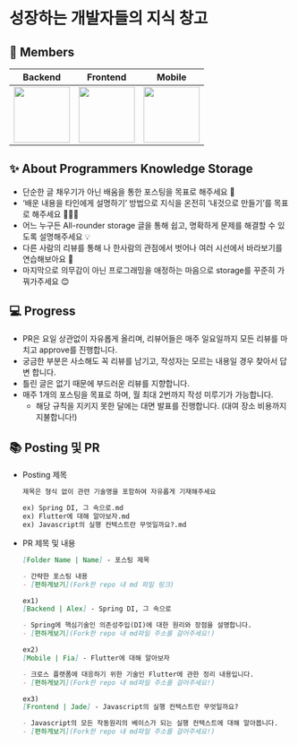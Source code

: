 # 성장하는 개발자들의 지식 창고


## 👥 Members
| Backend | Frontend | Mobile                                                                                                       |
| --- | --- |--------------------------------------------------------------------------------------------------------------|
[<img src="https://avatars.githubusercontent.com/u/59248326?v=4" width="100">](https://github.com/giibeom)| [<img src="https://avatars.githubusercontent.com/u/61952198?v=4" width="100">](https://github.com/dbwjd5864) | [<img src="https://avatars.githubusercontent.com/u/49216939?v=4" width="100">](https://github.com/leeHana21) |


## ✨ About Programmers Knowledge Storage

- 단순한 글 채우기가 아닌 배움을 통한 포스팅을 목표로 해주세요 🌱
- ‘배운 내용을 타인에게 설명하기’ 방법으로 지식을 온전히 ‘내것으로 만들기’를 목표로 해주세요 👨🏻‍🏫
- 어느 누구든 All-rounder storage 글을 통해 쉽고, 명확하게 문제를 해결할 수 있도록 설명해주세요 💡
- 다른 사람의 리뷰를 통해 나 한사람의 관점에서 벗어나 여러 시선에서 바라보기를 연습해보아요 👀
- 마지막으로 의무감이 아닌 프로그래밍을 애정하는 마음으로 storage를 꾸준히 가꿔가주세요 😊

## 💻 Progress

- PR은 요일 상관없이 자유롭게 올리며, 리뷰어들은 매주 일요일까지 모든 리뷰를 마치고 approve를 진행합니다.
- 궁금한 부분은 사소해도 꼭 리뷰를 남기고, 작성자는 모르는 내용일 경우 찾아서 답변 합니다.
- 틀린 글은 없기 때문에 부드러운 리뷰를 지향합니다.
- 매주 1개의 포스팅을 목표로 하며, 월 최대 2번까지 작성 미루기가 가능합니다.
    - 해당 규칙을 지키지 못한 달에는 대면 발표를 진행합니다. (대여 장소 비용까지 지불합니다!)

    
## 📚 Posting 및 PR

- Posting 제목

    ```markdown
    제목은 형식 없이 관련 기술명을 포함하여 자유롭게 기재해주세요
    
    ex) Spring DI, 그 속으로.md
    ex) Flutter에 대해 알아보자.md
    ex) Javascript의 실행 컨텍스트란 무엇일까요?.md
    ```


- PR 제목 및 내용

    ```markdown
    [Folder Name | Name] - 포스팅 제목
    
    - 간략한 포스팅 내용
    - [편하게보기](Fork한 repo 내 md 파일 링크)
    
    ex1)
    [Backend | Alex] - Spring DI, 그 속으로
    
    - Spring에 핵심기술인 의존성주입(DI)에 대한 원리와 장점을 설명합니다.
    - [편하게보기](Fork한 repo 내 md파일 주소를 걸어주세요!)
    
    ex2)
    [Mobile | Fia] - Flutter에 대해 알아보자
    
    - 크로스 플랫폼에 대응하기 위한 기술인 Flutter에 관한 정리 내용입니다.
    - [편하게보기](Fork한 repo 내 md파일 주소를 걸어주세요!)
    
    ex3)
    [Frontend | Jade] - Javascript의 실행 컨텍스트란 무엇일까요?
    
    - Javascript의 모든 작동원리의 베이스가 되는 실행 컨텍스트에 대해 알아봅니다.
    - [편하게보기](Fork한 repo 내 md파일 주소를 걸어주세요!)
    ```
